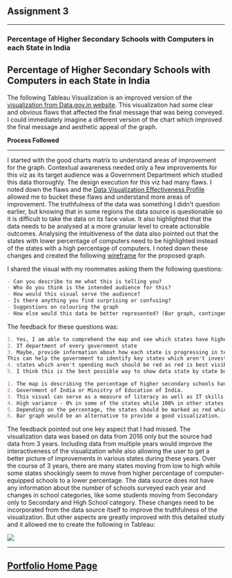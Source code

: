 ## Assignment 3
______
### Percentage of Higher Secondary Schools with Computers in each State in India
## Percentage of Higher Secondary Schools with Computers in each State in India

The following Tableau Visualization is an improved version of the [visualization from Data.gov.in website](https://data.gov.in/major-indicator/percentage-schools-computers). This visualization had some clear and obvious flaws that affected the final message that was being conveyed. I could immediately imagine a different version of the chart which improved the final message and aesthetic appeal of the graph. 

__Process Followed__

---

I started with the good charts matrix to understand areas of improvement for the graph. Contextual awareness needed only a few improvements for this viz as its target audience was a Government Department which studied this data thoroughly. The design execution for this viz had many flaws. I noted down the flaws and the [Data Visualization Effectiveness Profile](http://www.perceptualedge.com/articles/visual_business_intelligence/data_visualization_effectiveness_profile.pdf) 
allowed me to bucket these flaws and understand more areas of improvement. The truthfulness of the data was something I didn't question earlier, but knowing that in some regions the data source is questionable so it is difficult to take the data on its face value. It also highlighted that the data needs to be analysed at a more granular level to create actionable outcomes. Analysing the intuitiveness of the data also pointed out that the states with lower percentage of computers need to be highlighted instead of the states with a high percentage of computers. 
I noted down these changes and created the following [wireframe](https://drive.google.com/file/d/13cbaSyjnx-4aGqIaIz3Te6JrbRPa4WuL/view?usp=sharing) for the proposed graph. 

I shared the visual with my roommates asking them the following questions: 
``` markdown
- Can you describe to me what this is telling you?
- Who do you think is the intended audience for this?
- How would this visual serve the audience?
- Is there anything you find surprising or confusing?
- Suggestions on colouring the graph
- How else would this data be better represented? (Bar graph, contingency table or something else)
```
The feedback for these questions was: 
``` markdown
1. Yes, I am able to comprehend the map and see which states have higher secondary schools with computers and which do not.
2. IT department of every government state
3. Maybe, provide information about how each state is progressing in terms of educating young children and may even give us prediction children of which states will have higher literacy levels in terms of technology and which states aren't investing much in education.
This can help the government to identify key states which aren't investing much in the education sector and therefore, make the required changes in the old policies or launch new policies for the overall development of the country.
4. states which aren't spending much should be red as red is best visible to naked eye and shows warning sign as well. Blue - for states which are doing good
5. I think this is the best possible way to show data state by state but if county data would be possible, it would have been amazing.

1. The map is describing the percentage of higher secondary schools having computers in the Indian States.
2. Government of India or Ministry of Education of India.
3. This visual can serve as a measure of literacy as well as IT skills in Indian youth. Further, this can be an eye-opener for the Indian government to introduce IT education in higher secondary schools as IT is the future.
4. High variance - 0% in some of the states while 100% in other states.
5. Depending on the percentage, the states should be marked as red which have below 30%, amber for 30%-70%, and green for 70% and above.
6. Bar graph would be an alternative to provide a good visualization.
```
The feedback pointed out one key aspect that I had missed. The visualization data was based on data from 2016 only but the source had data from 3 years. Including data from multiple years would improve the interactiveness of the visualization while also allowing the user to get a better picture of improvements in various states during these years. 
Over the course of 3 years, there are many states moving from low to high while some states shockingly seem to move from higher percentage of computer-equipped schools to a lower percentage. The data source does not have any information about the number of schools surveyed each year and changes in school categories, like some students moving from Secondary only to Secondary and High School category. 
These changes need to be incorporated from the data source itself to improve the truthfulness of the visualization. 
But other aspects are greatly improved with this detailed study and it allowed me to create the following in Tableau: 

<div class='tableauPlaceholder' id='viz1615241706744' style='position: relative'>
   <noscript><a href='#'><img alt=' ' src='https:&#47;&#47;public.tableau.com&#47;static&#47;images&#47;Se&#47;SecondarySchoolswithComputers&#47;Dashboard1&#47;1_rss.png' style='border: none' /></a></noscript>
   <object class='tableauViz'  style='display:none;'>
      <param name='host_url' value='https%3A%2F%2Fpublic.tableau.com%2F' />
      <param name='embed_code_version' value='3' />
      <param name='site_root' value='' />
      <param name='name' value='SecondarySchoolswithComputers&#47;Dashboard1' />
      <param name='tabs' value='no' />
      <param name='toolbar' value='yes' />
      <param name='static_image' value='https:&#47;&#47;public.tableau.com&#47;static&#47;images&#47;Se&#47;SecondarySchoolswithComputers&#47;Dashboard1&#47;1.png' />
      <param name='animate_transition' value='yes' />
      <param name='display_static_image' value='yes' />
      <param name='display_spinner' value='yes' />
      <param name='display_overlay' value='yes' />
      <param name='display_count' value='yes' />
      <param name='language' value='en' />
   </object>
</div>
<script type='text/javascript'>                    var divElement = document.getElementById('viz1615241706744');                    var vizElement = divElement.getElementsByTagName('object')[0];                    if ( divElement.offsetWidth > 800 ) { vizElement.style.width='650px';vizElement.style.height='1000px';} else if ( divElement.offsetWidth > 500 ) { vizElement.style.width='650px';vizElement.style.height='1000px';} else { vizElement.style.width='100%';vizElement.style.height='900px';}                     var scriptElement = document.createElement('script');                    scriptElement.src = 'https://public.tableau.com/javascripts/api/viz_v1.js';                    vizElement.parentNode.insertBefore(scriptElement, vizElement);                </script>

__________


## [Portfolio Home Page](/portfolio-viz/)
